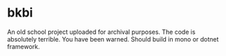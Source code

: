 # bkbi
An old school project uploaded for archival purposes. The code is absolutely terrible. You have been warned. Should build in mono or dotnet framework.
